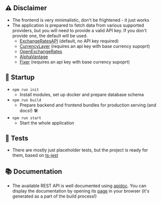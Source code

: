 ## ⚠️ Disclaimer
- The frontend is very minimalistic, don't be frightened - it just works
- The application is prepared to fetch data from various supported providers, but you will need to provide a valid API key. If you don't provide one, the default will be used.
  - [ExchangeRatesAPI](https://exchangeratesapi.io/) (default, no API key required)
  - [CurrencyLayer](https://currencylayer.com/) (requires an api key with base currency supoprt)
  - [OpenExchangeRates](https://openexchangerates.org/)
  - [AlphaVantage](https://currencylayer.com/)
  - [Fixer](https://fixer.io/) (requires an api key with base currency supoprt) 

## 🚀 Startup
- `npm run init`
  - Install modules, set up docker and prepare database schema
- `npm run build`
  - Prepare backend and frontend bundles for production serving (and docs!) 🛠️
- `npm run start`
  - Start the whole application

##  🧪 Tests
- There are mostly just placeholder tests, but the project is ready for them, based on [ts-jest](https://www.npmjs.com/package/ts-jest) 

## 📚  Documentation
- The available REST API is well documented using [apidoc](https://www.npmjs.com/package/apidoc). You can display the documentation by opening its [page](server/docs/index.html) in your browser (it's generated as a part of the build process!)